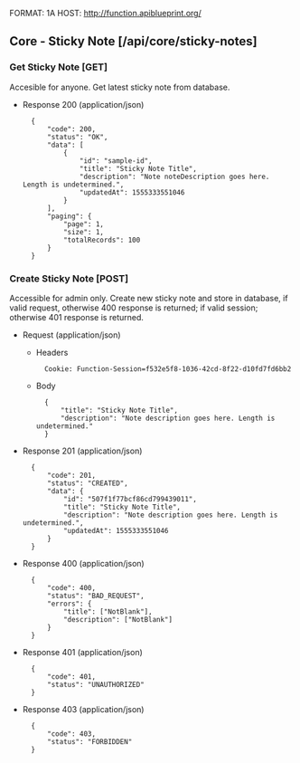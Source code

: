 FORMAT: 1A
HOST: http://function.apiblueprint.org/

## Core - Sticky Note [/api/core/sticky-notes]

### Get Sticky Note [GET]

Accesible for anyone. Get latest sticky note from database.

+ Response 200 (application/json)

        {
            "code": 200,
            "status": "OK",
            "data": [
                {
                    "id": "sample-id",
                    "title": "Sticky Note Title",
                    "description": "Note noteDescription goes here. Length is undetermined.",
                    "updatedAt": 1555333551046
                }
            ],
            "paging": {
                "page": 1,
                "size": 1,
                "totalRecords": 100
            }
        }

### Create Sticky Note [POST]

Accessible for admin only. Create new sticky note and store in database, if valid request, otherwise 400 response is returned; if valid session; otherwise 401 response is returned.

+ Request (application/json)

    + Headers
    
            Cookie: Function-Session=f532e5f8-1036-42cd-8f22-d10fd7fd6bb2
            
    + Body

            {
                "title": "Sticky Note Title",
                "description": "Note description goes here. Length is undetermined."
            }
            
+ Response 201 (application/json)

        {
            "code": 201,
            "status": "CREATED",
            "data": {
                "id": "507f1f77bcf86cd799439011",
                "title": "Sticky Note Title",
                "description": "Note description goes here. Length is undetermined.",
                "updatedAt": 1555333551046
            }
        }

+ Response 400 (application/json)

        {
            "code": 400,
            "status": "BAD_REQUEST",
            "errors": {
                "title": ["NotBlank"],
                "description": ["NotBlank"]
            }
        }

+ Response 401 (application/json)

        {
            "code": 401,
            "status": "UNAUTHORIZED"
        }

+ Response 403 (application/json)

        {
            "code": 403,
            "status": "FORBIDDEN"
        }
